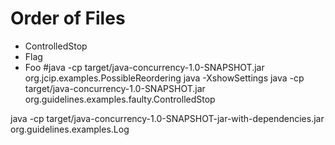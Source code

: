 # Order of Files
- ControlledStop
- Flag
- Foo
#java -cp target/java-concurrency-1.0-SNAPSHOT.jar org.jcip.examples.PossibleReordering
 java -XshowSettings
  java -cp target/java-concurrency-1.0-SNAPSHOT.jar org.guidelines.examples.faulty.ControlledStop

java -cp target/java-concurrency-1.0-SNAPSHOT-jar-with-dependencies.jar org.guidelines.examples.Log



